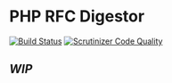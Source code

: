 # PHP RFC Digestor

[![Build Status](https://travis-ci.org/mikeymike/php-rfc-digestor.svg?branch=master)](https://travis-ci.org/Vendor/Lib)
[![Scrutinizer Code Quality](https://scrutinizer-ci.com/g/mikeymike/php-rfc-digestor/badges/quality-score.png?b=master)](https://scrutinizer-ci.com/g/Vendor/Lib/)

## *WIP*
